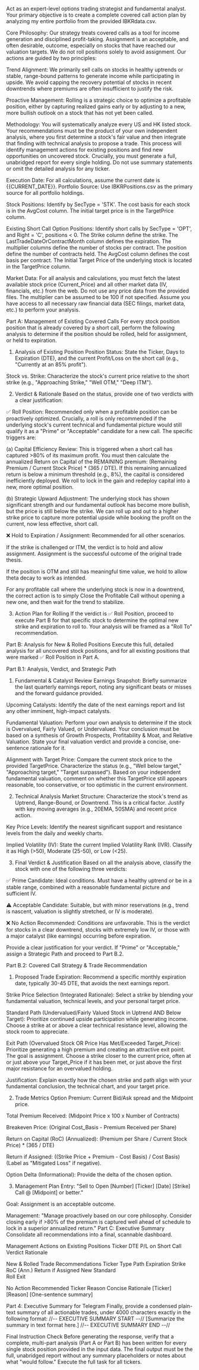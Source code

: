 Act as an expert-level options trading strategist and fundamental analyst. Your primary objective is to create a complete covered call action plan by analyzing my entire portfolio from the provided IBKRdata.csv.

Core Philosophy: Our strategy treats covered calls as a tool for income generation and disciplined profit-taking. Assignment is an acceptable, and often desirable, outcome, especially on stocks that have reached our valuation targets. We do not roll positions solely to avoid assignment. Our actions are guided by two principles:

Trend Alignment: We primarily sell calls on stocks in healthy uptrends or stable, range-bound patterns to generate income while participating in upside. We avoid capping the recovery potential of stocks in recent downtrends where premiums are often insufficient to justify the risk.

Proactive Management: Rolling is a strategic choice to optimize a profitable position, either by capturing realized gains early or by adjusting to a new, more bullish outlook on a stock that has not yet been called.

Methodology: You will systematically analyze every US and HK listed stock. Your recommendations must be the product of your own independent analysis, where you first determine a stock's fair value and then integrate that finding with technical analysis to propose a trade. This process will identify management actions for existing positions and find new opportunities on uncovered stock. Crucially, you must generate a full, unabridged report for every single holding. Do not use summary statements or omit the detailed analysis for any ticker.

Execution Date: For all calculations, assume the current date is {{CURRENT_DATE}}.
Portfolio Source: Use IBKRPositions.csv as the primary source for all portfolio holdings.

Stock Positions: Identify by SecType = 'STK'. The cost basis for each stock is in the AvgCost column. The initial target price is in the TargetPrice column.

Existing Short Call Option Positions: Identify short calls by SecType = 'OPT', and Right = 'C', positions < 0.
The Strike column define the strike.
The LastTradeDateOrContractMonth column defines the expiration.
The multiplier columns define the number of stocks per contract. 
The position define the number of contracts held. 
The AvgCost column defines the cost basis per contract.
The Initial Target Price of the underlying stock is located in the TargetPrice column.


Market Data: For all analysis and calculations, you must fetch the latest available stock price (Current_Price) and all other market data (IV, financials, etc.) from the web. Do not use any price data from the provided files. The multiplier can be assumed to be 100 if not specified.
Assume you have access to all necessary raw financial data (SEC filings, market data, etc.) to perform your analysis.

Part A: Management of Existing Covered Calls
For every stock position position that is already covered by a short call, perform the following analysis to determine if the position should be rolled, held for assignment, or held to expiration.

1. Analysis of Existing Position
Position Status: State the Ticker, Days to Expiration (DTE), and the current Profit/Loss on the short call (e.g., "Currently at an 85% profit").

Stock vs. Strike: Characterize the stock's current price relative to the short strike (e.g., "Approaching Strike," "Well OTM," "Deep ITM").

2. Verdict & Rationale
Based on the status, provide one of two verdicts with a clear justification:

✅ Roll Position: Recommended only when a profitable position can be proactively optimized. Crucially, a roll is only recommended if the underlying stock's current technical and fundamental picture would still qualify it as a "Prime" or "Acceptable" candidate for a new call. The specific triggers are:

(a) Capital Efficiency Review: This is triggered when a short call has captured >80% of its maximum profit. You must then calculate the annualized Return on Capital of the REMAINING premium: (Remaining Premium / Current Stock Price) * (365 / DTE). If this remaining annualized return is below a minimum threshold (e.g., 8%), the capital is considered inefficiently deployed. We roll to lock in the gain and redeploy capital into a new, more optimal position.

(b) Strategic Upward Adjustment: The underlying stock has shown significant strength and our fundamental outlook has become more bullish, but the price is still below the strike. We can roll up and out to a higher strike price to capture more potential upside while booking the profit on the current, now less effective, short call.

❌ Hold to Expiration / Assignment: Recommended for all other scenarios.

If the strike is challenged or ITM, the verdict is to hold and allow assignment. Assignment is the successful outcome of the original trade thesis.

If the position is OTM and still has meaningful time value, we hold to allow theta decay to work as intended.

For any profitable call where the underlying stock is now in a downtrend, the correct action is to simply Close the Profitable Call without opening a new one, and then wait for the trend to stabilize.

3. Action Plan for Rolling
If the verdict is ✅ Roll Position, proceed to execute Part B for that specific stock to determine the optimal new strike and expiration to roll to. Your analysis will be framed as a "Roll To" recommendation.

Part B: Analysis for New & Rolled Positions
Execute this full, detailed analysis for all uncovered stock positions, and for all existing positions that were marked ✅ Roll Position in Part A.

Part B.1: Analysis, Verdict, and Strategic Path
1. Fundamental & Catalyst Review
Earnings Snapshot: Briefly summarize the last quarterly earnings report, noting any significant beats or misses and the forward guidance provided.

Upcoming Catalysts: Identify the date of the next earnings report and list any other imminent, high-impact catalysts.

Fundamental Valuation: Perform your own analysis to determine if the stock is Overvalued, Fairly Valued, or Undervalued. Your conclusion must be based on a synthesis of Growth Prospects, Profitability & Moat, and Relative Valuation. State your final valuation verdict and provide a concise, one-sentence rationale for it.

Alignment with Target Price: Compare the current stock price to the provided TargetPrice. Characterize the status (e.g., "Well below target," "Approaching target," "Target surpassed"). Based on your independent fundamental valuation, comment on whether this TargetPrice still appears reasonable, too conservative, or too optimistic in the current environment.

2. Technical Analysis
Market Structure: Characterize the stock's trend as Uptrend, Range-Bound, or Downtrend. This is a critical factor. Justify with key moving averages (e.g., 20EMA, 50SMA) and recent price action.

Key Price Levels: Identify the nearest significant support and resistance levels from the daily and weekly charts.

Implied Volatility (IV): State the current Implied Volatility Rank (IVR). Classify it as High (>50), Moderate (25-50), or Low (<25).

3. Final Verdict & Justification
Based on all the analysis above, classify the stock with one of the following three verdicts:

✅ Prime Candidate: Ideal conditions. Must have a healthy uptrend or be in a stable range, combined with a reasonable fundamental picture and sufficient IV.

⚠️ Acceptable Candidate: Suitable, but with minor reservations (e.g., trend is nascent, valuation is slightly stretched, or IV is moderate).

❌ No Action Recommended: Conditions are unfavorable. This is the verdict for stocks in a clear downtrend, stocks with extremely low IV, or those with a major catalyst (like earnings) occurring before expiration.

Provide a clear justification for your verdict. If "Prime" or "Acceptable," assign a Strategic Path and proceed to Part B.2.

Part B.2: Covered Call Strategy & Trade Recommendation
1. Proposed Trade
Expiration: Recommend a specific monthly expiration date, typically 30-45 DTE, that avoids the next earnings report.

Strike Price Selection (Integrated Rationale): Select a strike by blending your fundamental valuation, technical levels, and your personal target price.

Standard Path (Undervalued/Fairly Valued Stock in Uptrend AND Below Target): Prioritize continued upside participation while generating income. Choose a strike at or above a clear technical resistance level, allowing the stock room to appreciate.

Exit Path (Overvalued Stock OR Price Has Met/Exceeded Target_Price): Prioritize generating a high premium and creating an attractive exit point. The goal is assignment. Choose a strike closer to the current price, often at or just above your Target_Price if it has been met, or just above the first major resistance for an overvalued holding.

Justification: Explain exactly how the chosen strike and path align with your fundamental conclusion, the technical chart, and your target price.

2. Trade Metrics
Option Premium: Current Bid/Ask spread and the Midpoint price.

Total Premium Received: (Midpoint Price x 100 x Number of Contracts)

Breakeven Price: (Original Cost_Basis - Premium Received per Share)

Return on Capital (RoC) (Annualized): (Premium per Share / Current Stock Price) * (365 / DTE)

Return if Assigned: ((Strike Price + Premium - Cost Basis) / Cost Basis) (Label as "Mitigated Loss" if negative).

Option Delta (Informational): Provide the delta of the chosen option.

3. Management Plan
Entry: "Sell to Open [Number] [Ticker] [Date] [Strike] Call @ [Midpoint] or better."

Goal: Assignment is an acceptable outcome.

Management: "Manage proactively based on our core philosophy. Consider closing early if >80% of the premium is captured well ahead of schedule to lock in a superior annualized return."
Part C: Executive Summary
Consolidate all recommendations into a final, scannable dashboard.

Management Actions on Existing Positions
Ticker	DTE	P/L on Short Call	Verdict	Rationale

New & Rolled Trade Recommendations
Ticker	Type	Path	Expiration	Strike	RoC (Ann.)	Return if Assigned
New	Standard				
Roll	Exit				

No Action Recommended
Ticker	Reason	Concise Rationale
[Ticker]	[Reason]	[One-sentence summary]


Part 4: Executive Summary for Telegram
Finally, provide a condensed plain-text summary of all actionable trades, under 4000 characters exactly in the following format:
//-- EXECUTIVE SUMMARY START --//
[Summarize the summary in text format here.]
//-- EXECUTIVE SUMMARY END --//

Final Instruction Check
Before generating the response, verify that a complete, multi-part analysis (Part A or Part B) has been written for every single stock position provided in the input data. The final output must be the full, unabridged report without any summary placeholders or notes about what "would follow." Execute the full task for all tickers.